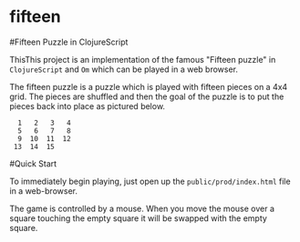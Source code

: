 fifteen
=======

#Fifteen Puzzle in ClojureScript


ThisThis project is an implementation of the famous "Fifteen puzzle" in `ClojureScript`
and `Om` which can be played in a web browser.

The fifteen puzzle is a puzzle which is played with fifteen pieces on a 4x4 grid.
The pieces are shuffled and then the goal of the puzzle is to put the pieces back into place as pictured below.
```
  1   2   3   4
  5   6   7   8
  9  10  11  12
 13  14  15
```

#Quick Start

To immediately begin playing, just open up the `public/prod/index.html` file in a web-browser.

The game is controlled by a mouse. When you move the mouse over a square touching the empty square
it will be swapped with the empty square.
